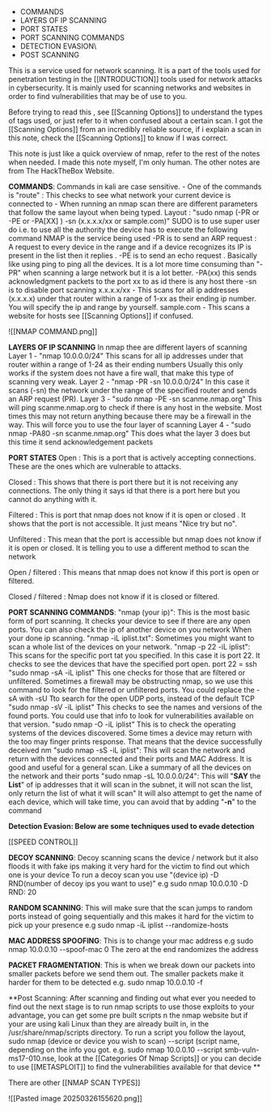 - COMMANDS
- LAYERS OF IP SCANNING
- PORT STATES
- PORT SCANNING COMMANDS
- DETECTION EVASION\
- POST SCANNING


This is a service used for network scanning.
It is a part of the tools used for penetration testing in the [[INTRODUCTION]] tools used for network attacks in cybersecurity.
It is mainly used for scanning networks and websites in order to find vulnerabilities that may be of use to you.

Before trying to read this , see [[Scanning Options]] to understand the types of tags used, or just refer to it when confused about a certain scan.
I got the [[Scanning Options]] from an incredibly reliable source, if i explain a scan in this note, check the [[Scanning Options]] to know if I was correct.

This note is just like a quick overview of nmap, refer to the rest of the notes when needed. I made this note myself, I'm only human.
The other notes are from The HackTheBox Website.

**COMMANDS**:
	Commands in kali are case sensitive.
	- One of the commands is "route" : This checks to see what network your current device is connected to
	- When running an nmap scan there are different parameters that follow the same layout when being typed.
		Layout : "sudo nmap (-PR or -PE or -PA[XX] ) -sn (x.x.x.x/xx or sample.com)"
			SUDO is to use super user do i.e. to use all the authority the device has to execute the following command
			NMAP is the service being used
			-PR is to send an ARP request :  A request to every device in the range and if a device recognizes its IP is present in the list then it replies .
			-PE is to send an echo request . Basically like using ping to ping all the devices. It is a lot more time consuming than "-PR" when scanning a large network but it is a lot better.
			-PA(xx) this sends acknowledgment packets to the  port xx to as id there is any host there 
			-sn is to disable port scanning
			x.x.x.x/xx - This scans for all ip addresses (x.x.x.x) under that router within a range of 1-xx as their ending ip number. You will specify the ip and range by yourself.
			sample.com - This scans a website for hosts
			see [[Scanning Options]] if confused.

![[NMAP COMMAND.png]]

**LAYERS OF IP SCANNING**
	In nmap thee are different layers of scanning
	 Layer 1 - "nmap 10.0.0.0/24"
		This scans for all ip addresses under that router within a range of 1-24 as their ending numbers 
		Usually this only works if the system does not have a fire wall, that make this type of scanning very weak.
	 Layer 2 - "nmap -PR -sn 10.0.0.0/24"
		 In this case it scans (-sn) the network under the range of the specified router and sends an ARP request (PR).
	 Layer 3 - "sudo nmap  -PE -sn scanme.nmap.org"
		 This will ping scanme.nmap.org to check if there is any host in the website.
		 Most times this may not return anything because there may be a firewall in the way. This will force you to use the four layer of scanning
	 Layer 4 - "sudo nmap -PA80 -sn scanme.nmap.org"
		 This does what the layer 3 does but this time it send acknowledgement packets

**PORT STATES**
 Open : This is a port that is actively accepting connections. These are the ones which are vulnerable to attacks.
 
 Closed : This shows that there is port there but it is not receiving any connections. The only thing it says id that there is a port here but you cannot do anything with it.
 
 Filtered : This is port that nmap does not know if it is open or closed . It shows that the port is not accessible. It just means "Nice try but no".
 
 Unfiltered : This mean that the port is accessible but nmap does not know if it is open or closed. It is telling you to use a different method to scan the network
 
 Open / filtered : This means that nmap does not know if this port is open or filtered.
 
 Closed / filtered : Nmap does not know if it is closed or filtered.

**PORT SCANNING COMMANDS**:
	"nmap (your ip)": 
		This is the most basic form of port scanning. It checks your device to see if there are any open ports. You can also check the ip of another device on you network When your done ip scanning. 
	"nmap -iL iplist.txt":
		Sometimes you might want to scan a whole list of the devices on your network.
	"nmap -p 22 -iL iplist":
		This scans for the specific port tat you specified. In this case it is port 22.
		It checks to see the devices that have the specified port open.
		port 22 = ssh
	"sudo nmap -sA -iL iplist"
		This one checks for those that are filtered or unfiltered.
		Sometimes a firewall may be obstructing nmap, so we use this command to look for the filtered or unfiltered ports.
		You could replace the -sA with -sU Tto search for the open UDP ports, instead of the default TCP
	"sudo nmap -sV -iL iplist"
		This checks to see the names and versions of the found ports.
		You could use that info to look for vulnerabilities available on that version. 
	"sudo nmap -O -iL iplist"
		This is to check the operating systems of the devices discovered.
		Some times a device may return with the too may finger prints response. That means that the device successfully deceived nm
	"sudo nmap -sS -iL iplist":
		This will scan the network and return with the devices connected and their ports and MAC Address.
		It is good and useful for a general scan. Like a summary of all the devices on the network and their ports
	"sudo nmap -sL 10.0.0.0/24":
			This will "**SAY** the **List**" of ip addresses that it will scan in the subnet, it will not scan the list, only return the list of what it will scan"
			It will also attempt to get the name of each device, which will take time, you can avoid that by adding "**-n**" to the command
		
		

**Detection Evasion:
Below are some techniques used to evade detection**

[[SPEED CONTROL]]

**DECOY SCANNING**:
	Decoy scanning scans the device / network but it also floods it with fake ips making it very hard for the victim to find out which one is your device
	To run a decoy scan you use "(device ip) -D RND(number of decoy ips you want to use)"
	e.g sudo nmap 10.0.0.10 -D RND: 20

**RANDOM SCANNING**:
	This will make sure that the scan jumps to random ports instead of going sequentially and this makes it hard for the victim to pick up your presence
	e.g sudo nmap -iL iplist --randomize-hosts

**MAC ADDRESS SPOOFING**:
	This is to change your mac address
	e.g sudo nmap 10.0.0.10 --spoof-mac 0
	The zero at the end randomizes the address

**PACKET FRAGMENTATION**:
	This is when we break down our packets into smaller packets before we send them out.
	The smaller packets make it harder for them to be detected 
	e.g. sudo nmap 10.0.0.10 -f

**Post Scanning:
	After scanning and finding out what ever you needed to find out the next stage is to run nmap scripts to use those exploits to your advantage, you can get some pre built scripts n the nmap website but if your are using kali Linux than they are already built in, in the /usr/share/nmap/scripts directory.
	To run a script you follow the layout, sudo nmap (device or device you wish to scan) --script (script name, depending on the info you got.
	e.g. sudo nmap 10.0.0.10 --script smb-vuln-ms17-010.nse, look at the [[Categories Of Nmap Scripts]]
	or you can decide to use [[METASPLOIT]] to find the vulnerabilities available for that device **

There are other [[NMAP SCAN TYPES]] 


![[Pasted image 20250326155620.png]]